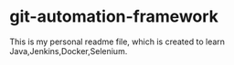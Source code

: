 # git-automation-framework
This is my personal readme file, which is created to learn Java,Jenkins,Docker,Selenium.
